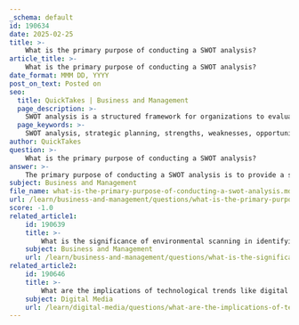 ```yaml
---
_schema: default
id: 190634
date: 2025-02-25
title: >-
    What is the primary purpose of conducting a SWOT analysis?
article_title: >-
    What is the primary purpose of conducting a SWOT analysis?
date_format: MMM DD, YYYY
post_on_text: Posted on
seo:
  title: QuickTakes | Business and Management
  page_description: >-
    SWOT analysis is a structured framework for organizations to evaluate their internal strengths and weaknesses, as well as external opportunities and threats, aiding in decision-making and strategic planning.
  page_keywords: >-
    SWOT analysis, strategic planning, strengths, weaknesses, opportunities, threats, decision-making, strategic evaluation, opportunity identification, threat mitigation, comprehensive understanding
author: QuickTakes
question: >-
    What is the primary purpose of conducting a SWOT analysis?
answer: >-
    The primary purpose of conducting a SWOT analysis is to provide a structured framework for organizations to identify and evaluate their internal strengths and weaknesses, as well as external opportunities and threats. This strategic planning tool serves several key functions:\n\n1. **Decision-Making**: SWOT analysis aids in making informed decisions by highlighting critical factors that influence the organization's strategic direction.\n\n2. **Strategic Evaluation**: It allows organizations to assess their current position in the market and evaluate strategic alternatives. By understanding their strengths, they can leverage them to gain a competitive advantage, while recognizing weaknesses helps in addressing potential challenges.\n\n3. **Opportunity Identification**: The analysis helps in identifying external opportunities that the organization can exploit for growth and development, ensuring that strategic initiatives align with market trends and consumer behavior.\n\n4. **Threat Mitigation**: By recognizing external threats, organizations can develop strategies to mitigate risks and prepare for potential challenges that could impact their operations or market position.\n\n5. **Comprehensive Understanding**: Conducting a SWOT analysis fosters a deeper understanding of the organization and its environment, which is essential for effective marketing strategies and overall strategic planning.\n\nIn summary, the SWOT analysis is a vital tool for organizations to navigate their internal and external environments, enabling them to make strategic decisions that enhance their performance and sustainability in the market.
subject: Business and Management
file_name: what-is-the-primary-purpose-of-conducting-a-swot-analysis.md
url: /learn/business-and-management/questions/what-is-the-primary-purpose-of-conducting-a-swot-analysis
score: -1.0
related_article1:
    id: 190639
    title: >-
        What is the significance of environmental scanning in identifying external threats?
    subject: Business and Management
    url: /learn/business-and-management/questions/what-is-the-significance-of-environmental-scanning-in-identifying-external-threats
related_article2:
    id: 190646
    title: >-
        What are the implications of technological trends like digital presence on marketing strategies?
    subject: Digital Media
    url: /learn/digital-media/questions/what-are-the-implications-of-technological-trends-like-digital-presence-on-marketing-strategies
---
```


&nbsp;